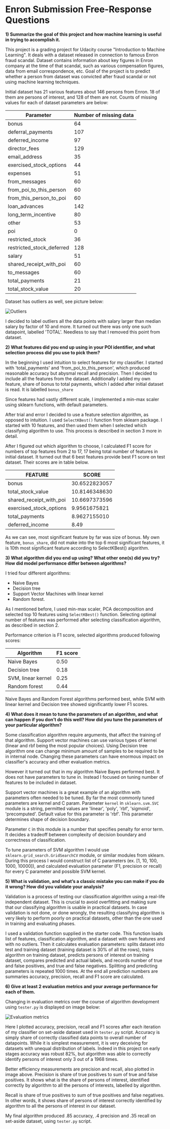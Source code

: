 Enron Submission Free-Response Questions
==============


**1) Summarize the goal of this project and how machine learning is useful in trying to accomplish it.**

This project is a grading project for Udacity course "Introduction to Machine Learning". It deals with a dataset released in connection to famous Enron fraud scandal. Dataset contains information about key figures in Enron company at the time of that scandal, such as various compensation figures, data from email correspondence, etc. Goal of the project is to predict whether a person from dataset was convicted after fraud scandal or not using machine learning techniques.

Initial dataset has 21 various features about 146 persons from Enron. 18 of them are persons of interest, and 128 of them are not. Counts of missing values for each of dataset parameters are below:

Parameter | Number of missing data
----------|----------
bonus                      |   64
deferral_payments          |  107
deferred_income            |   97
director_fees              |  129
email_address              |   35
exercised_stock_options    |   44
expenses                   |   51
from_messages              |   60
from_poi_to_this_person    |   60
from_this_person_to_poi    |   60
loan_advances              |  142
long_term_incentive        |   80
other                      |   53
poi                        |    0
restricted_stock           |   36
restricted_stock_deferred  |  128
salary                     |   51
shared_receipt_with_poi    |   60
to_messages                |   60
total_payments             |  21
total_stock_value          |   20

Dataset has outliers as well, see picture below:

![Outliers](outliers.png)

I decided to label outliers all the data points with salary larger than median salary by factor of 10 and more. It turned out there was only one such datapoint, labelled 'TOTAL'. Needless to say that I removed this point from dataset.

**2) What features did you end up using in your POI identifier, and what selection process did you use to pick them?** 

In the beginning I used intuition to select features for my classifier. I started with 'total_payments' and 'from_poi_to_this_person', which produced reasonable accuracy but abysmal recall and precision. Then I decided to include all the features from the dataset. Additionally I added my own feature, share of bonus to total payments, which I added after initial dataset is read. It is labelled `bonus_share`

Since features had vastly different scale, I implemented a min-max scaler using sklearn functions, with default parameters. 

After trial and error I decided to use a feature selection algorithm, as opposed to intuition. I used `SelectKBest()` function from sklearn package. I started with 10 features, and then used them when I selected which classifying algorithm to use. This process is described in section 3 more in detail.

After I figured out which algorithm to choose, I calculated F1 score for numbers of top features from 2 to 17, 17 being total number of features in initial dataset. It turned out that 6 best features provide best F1 score on test dataset. Their scores are in table below.
 
 FEATURE|SCORE
 --------|-------
 bonus|30.6522823057
 total_stock_value|10.8146348630
 shared_receipt_with_poi|10.6697373596
 exercised_stock_options|9.9561675821
 total_payments|8.9627155010
 deferred_income| 8.49
  
As we can see, most significant feature by far was size of bonus. My own feature, `bonus_share`, did not make into the top 6 most significant features, it is 10th most significant feature according to SelectKBest() algorithm.

**3) What algorithm did you end up using? What other one(s) did you try? How did model performance differ between algorithms?**

I tried four different algorithms: 

* Naive Bayes
* Decision tree 
* Support Vector Machines with linear kernel
* Random forest.

As I mentioned before, I used min-max scaler, PCA decomposition and selected top 10 features using `SelectKBest()` function. Selecting optimal number of features was performed after selecting classification algorithm, as described in section 2.

Performance criterion is F1 score, selected algorithms produced following scores:
 
Algorithm | F1 score
----------|----------
Naive Bayes | 0.50
Decision tree | 0.18
SVM, linear kernel | 0.25
Random forest | 0.44

Naive Bayes and Random Forest algorithms performed best, while SVM with linear kernel and Decision tree showed significantly lower F1 scores.

**4) What does it mean to tune the parameters of an algorithm, and what can happen if you don’t do this well?  How did you tune the parameters of your particular algorithm?**

Some classification algorithm require arguments, that affect the training of that algorithm. Support vector machines can use various types of kernel (linear and rbf being the most popular choices). Using Decision tree algorithm one can change minimum amount of samples to be required to be in internal node. Changing these parameters can have enormous impact on classifier's accuracy and other evaluation metrics.

However it turned out that in my algorithm Naive Bayes performed best. It does not have parameters to tune in. Instead I focused on tuning number of features to be included in dataset.

Support vector machines is a great example of an algorithm with parameters often needed to be tuned. By far the most commonly tuned parameters are kernel and C param. Parameter `kernel` in  `sklearn.svm.SVC` module is a string, permitted values are 'linear', 'poly', 'rbf', 'sigmoid', 'precomputed'. Default value for this parameter is 'rbf'. This parameter determines shape of decision boundary.

Parameter `C` in this module is a number that specifies penalty for error term. It decides a tradeoff between complexity of decision boundary and correctness of classification.

To tune parameters of SVM algorithm I would use `sklearn.grid_search.GridSearchCV` module, or similar modules from sklearn. During this process I would construct list of C parameters (ex. [1, 10, 100, 1000, 10000]), and calculated evaluation parameter (F1, precision or recall) for every C parameter and possible SVM kernel.  
 
**5) What is validation, and what’s a classic mistake you can make if you do it wrong? How did you validate your analysis?**

Validation is a process of testing our classification algorithm using a real-life independent dataset. This is crucial to avoid overfitting and making sure that our classifying algorithm is usable in practical datasets. In case validation is not done, or done wrongly, the resulting classifying algorithm is very likely to perform poorly on practical datasets, other than the one used in training and evaluating phases.

I used a validation function supplied in the starter code. This function loads list of features, classification algorithm, and a dataset with own features and with no outliers. Then it calculates evaluation parameters: splits dataset into test and training dataset (training dataset is 30% of all the rows), trains algorithm on training dataset, predicts persons of interest on training dataset, compares predicted and actual labels, and records number of true and false positives, and true and false negatives. Splitting and predicting parameters is repeated 1000 times. At the end all prediction numbers are summaries accuracy, precision, recall and F1 score are calculated.

**6) Give at least 2 evaluation metrics and your average performance for each of them.**

Changing in evaluation metrics over the course of algorithm development using `tester.py` is displayed on image below:

![Evaluation metrics](evaluation.png)

Here I plotted accuracy, precision, recall and F1 scores after each iteration of my classifier on set-aside dataset used in `tester.py` script. Accuracy is simply share of correctly classified data points to overall number of datapoints. While it is simplest measurement, it is very deceiving for datasets with unequal distribution of labels. Indeed in this project on early stages accuracy was robust 82%, but algorithm was able to correctly identify persons of interest only 3 out of a 1968 times.

Better efficiency measurements are precision and recall, also plotted in image above. Precision is share of true positives to sum of true and false positives. It shows what is the share of persons of interest, identified correctly by algorithm to all the persons of interests, labelled by algorithm. 

Recall is share of true positives to sum of true positives and false negatives. In other words, it shows share of persons of interest correctly identified by algorithm to all the persons of interest in our dataset.
 
My final algorithm produced .85 accuracy, .4 precision and .35 recall on set-aside dataset, using `tester.py` script.
